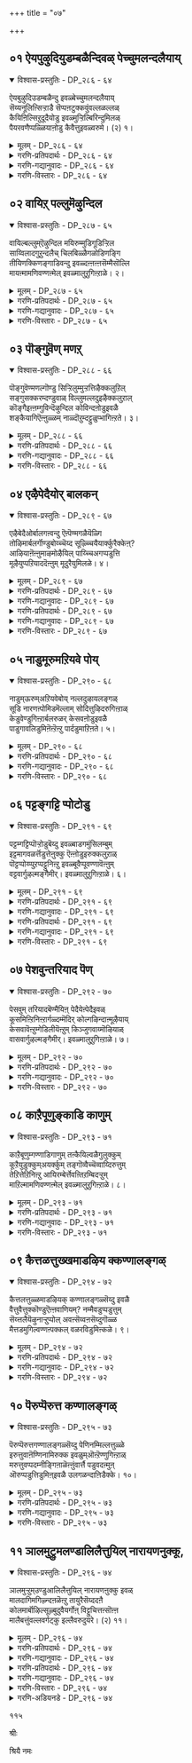 +++
title = "०७"

+++

## ०१  ऐयपुऴुदियुडम्बळैन्दिवळ् पेच्चुमलन्दलैयाय्

<details open><summary>विश्वास-प्रस्तुतिः - DP_२८६ - ६४</summary>

ऐयबुऴुदिउडम्बळैन्दु इवळ्बेच्चुमलन्दलैयाय्  
सॆय्यनूलिऩ्सिऱ्ऱाडै सॆप्पऩटुक्कवुंवल्लळल्लळ्  
कैयिऩिल्सिऱुदूदैयोडु इवळ्मुऱ्ऱिल्बिरिन्दुमिलळ्  
पैयरवणैप्पळ्ळियाऩोडु कैवैत्तुइवळ्वरुमे। (२) १।
</details>

<details><summary>मूलम् - DP_२८६ - ६४</summary>

ऐयबुऴुदिउडम्बळैन्दु इवळ्बेच्चुमलन्दलैयाय्  
सॆय्यनूलिऩ्सिऱ्ऱाडै सॆप्पऩटुक्कवुंवल्लळल्लळ्  
कैयिऩिल्सिऱुदूदैयोडु इवळ्मुऱ्ऱिल्बिरिन्दुमिलळ्  
पैयरवणैप्पळ्ळियाऩोडु कैवैत्तुइवळ्वरुमे। (२) १।
</details>

<details><summary>गरणि-प्रतिपदार्थः - DP_२८६ - ६४</summary>

ऐय=सॊगसाद, पुऴुदि=मण्णन्नु, उडम्बु=मैगॆल्ला, अळैन्दु=बळिदुकॊण्डिरुव, इवळ्=ई बालिकॆयु, पेच्चुम्=मातनाडलु, अलन्दलै=हॊन्दिकॆयिल्लदन्तॆ, आय्=आगि, शॆय्य=अन्दवाद, नूलिन्=दारदिन्द माडिद, शिऱु=पुट्ट, आडै=उडुगॆयन्नु, शॆप्पन्=चॊक्कवागि, उडुक्कवुम्=उडुवुदन्नू, वल्लळल्लळ्=तिळियदवळु, इवळ्=इवळु, कैयिनिल्=कैयिन्द, शिऱु=पुट्टदाद, तूदैयोडु=कुडियॊडनॆ, मुट्रिल्=मुच्चलन्नु, पिरिन्दुम्=बिट्टू, इलळ्=इरलारळु, इवळ्=इन्थवळु, पै=हॆडॆयुळ्ळ, अरवु=शेषन, अणै=हासिगॆयल्लि, पळ्ळियानॊडु=पवडिसिरुववनॊडनॆ, कैवैत्तु= कैगॆ कैजोडिसि, वरुमे=बरुववळल्ला.
</details>

<details><summary>गरणि-गद्यानुवादः - DP_२८६ - ६४</summary>

सॊगसाद मण्णन्नु मैगॆल्ला बळिदुकॊण्डिरुव इवळु\( ई बालिकॆयु\)हॊन्दिकॆयिल्लदन्तॆ मातनाडुववळागि अन्दवाद नूलिन उडुगॆयन्नु उडलु तिळियदवळागि, कैयिन्द मुच्चलु कुडिकॆगळन्नु बिट्टुकॊडदवळागि \(इद्दरू सह\), आदिशेषन मेलॆ पवडिसिरुववन कैगॆ कैजोडिसि बरुत्तिरुवळल्ला\!\(१\)
</details>

<details><summary>गरणि-विस्तारः - DP_२८६ - ६४</summary>

मण्णिनल्लि आटवाडुवुदु, मैगॆल्ला मण्णुबळिदुकुळ्ळुवुदु, मुच्चलु कुडिकॆगळन्नु हिडिदु आडुवुदु, सरियागि बट्टॆ हाकिकॊळ्ळुवुदक्कॆ बरदिरुवुदु, हॊन्दिकॆयिल्लदॆ मातनाडुवुदु-इवॆल्ल बहळ ऎळॆय वयस्सन्नु सूचिसुत्तवॆ. आ वयस्सिन ऒब्ब हुडुगि शेषशायियाद भगवन्तन जॊतॆयल्लि अवन कैगॆ कैहच्चि बरुवुदॆन्दरॆ आश्चर्यवे.

भक्तनादवनु भगवन्तनन्नु ऒलिसिकॊळ्ळुवुदॆन्दरॆ, अवनु ऎळॆय मगुवे आगबेकु. मगुविनन्तॆ मनस्सु, मगुविनन्तॆ नडतॆ, मगुविनन्तॆये जगत्तिन बगॆगॆ निर्योचनॆ, मगुविनन्तॆये ऎल्ल विषयगळल्लियू समत्व. मगुविनन्तॆ शुद्धवाद मुग्धप्रेम, अनन्य आश्रय- इवुगळन्नु पडॆयुव तनक भगवन्तन कृपॆगॆ पात्रनागलार.

९७
</details>

## ०२  वायिऱ् पल्लुमॆऴुन्दिल

<details open><summary>विश्वास-प्रस्तुतिः - DP_२८७ - ६५</summary>

वायिल्बल्लुम्ऎऴुन्दिल मयिरुम्मुडिगूडिऱ्ऱिल  
साय्विलादगुऱुन्दलैच् चिलबिळ्ळैगळोडिणङ्गि  
तीयिणक्किणङ्गाडिवन्दु इवळ्दऩ्ऩऩ्ऩसॆम्मैसॊल्लि  
मायऩ्मामणिवण्णऩ्मेल् इवळ्मालुऱुगिऩ्ऱाळे। २।
</details>

<details><summary>मूलम् - DP_२८७ - ६५</summary>

वायिल्बल्लुम्ऎऴुन्दिल मयिरुम्मुडिगूडिऱ्ऱिल  
साय्विलादगुऱुन्दलैच् चिलबिळ्ळैगळोडिणङ्गि  
तीयिणक्किणङ्गाडिवन्दु इवळ्दऩ्ऩऩ्ऩसॆम्मैसॊल्लि  
मायऩ्मामणिवण्णऩ्मेल् इवळ्मालुऱुगिऩ्ऱाळे। २।
</details>

<details><summary>गरणि-प्रतिपदार्थः - DP_२८७ - ६५</summary>

वायिल्=बायल्लि, पल्लुम्=हल्लुगळु कूड, ऎऴुन्दिल=हुट्टिल्ल, मयिरुम्=कूदळू मुडि कूडिट्रिल=गण्टुहाकुवष्टु उद्दनागि बॆळॆदिल्ल, शाय् वु=कॊरतॆयावुदू, इलाद=इल्लद, कऱुन्दलै=तलॆकॆट्ट, शिल=हलवु, पिळ्ळैहळोडु=हॆण्णुमक्कळॊडनॆ, इण्ङ्गि=जॊतॆगूडि, ती=कॆट्ट, इणक्कू=सहवासद, इणङ्गाडि=आटगळन्नु आडि, वन्दु=बन्दु, इवळ्=इवळु, तन्=तनगॆ, अन्न=ऒप्पुव, शॆम्मै=सॊगसु मातुगळन्नु, शॊल्लि=हेळि, मायन्=अद्भुतनू, मामणिवण्णन्=महा इन्द्रनीलमणिय बण्णदवनू आद कृष्णन, मेल्= मेलॆ, इवण्=ई वयस्सिनल्लि, माल्=प्रेमवन्नु, हिन्ऱाळे=हॆच्चागि हरिसुत्तिद्दाळल्ला\!
</details>

<details><summary>गरणि-गद्यानुवादः - DP_२८७ - ६५</summary>

बायल्लि हल्लुगळु कूड हुट्टिल्ल. तलॆय कूदलु मुडि हाकुवष्टु उद्दवागिल्ल. कॊरतॆयॊन्दू इल्लद कॆट्ट तलॆय हलवु हॆण्णुमक्कळ जॊतॆगूडि कॆट्ट सहवासद आटगळन्नु आडिबन्द इवळु तनगॆ ऒप्पुवन्थ सॊगसु मातुगळन्नु हेळि अद्भुतनू नीलमणिय बण्णदवनू आद कृष्णन मेलॆ, ई वयस्सिनल्लि प्रेमवन्नु अतियागि हरिसुत्तिद्दाळल्ला\!\(२\)
</details>

<details><summary>गरणि-विस्तारः - DP_२८७ - ६५</summary>

“बायल्लि हल्लु मॊळॆतिल्ल; तलॆकूदलु गण्टिगॆ बरुवुदिल्ल”- इन्थ नुडिगट्टिन मतुगळिगॆ” हुडुगि इन्नू चिक्कवयस्सिनवळु- यौवनद हॊसिलन्नु इन्नू तुळिदिल्ल. प्रेमवॆन्दरेनु ऎम्बुदु तिळिदिल्ल” ऎन्दु अर्थवागुत्तदॆ.

ऎळॆय वयस्सिन मक्कळिगॆ आटद मेलॆ इष्ट, दिट. आदरॆ, अवक्कॆप्रेमचेष्टॆगळु तिळियुवुदिल्ल.

“कॊरतॆयिल्लद कॆट्टतलॆय हॆण्णुगळु”- मनॆयल्लि मुद्दागि बॆळसिद सिरिवन्तर हॆण्णुमक्कळु. अङ्कॆयिल्लदॆ अवरु बॆळॆदवरु. हॊट्टॆ 

९८

बट्टॆगळिगॆ याव कॊरतॆयू इल्लदिरुवुदरिन्द, प्राय बरुत्तिरुवुदरिन्द, अवरिगॆ इन्द्रिय सम्बन्धद योचनॆगळु बरुत्तवॆ. अवु तलॆयल्लि तुम्बिकॊण्डु तलॆयन्नु कॆडिसुत्तवॆ. आद्दरिन्द, अवरदु कॆट्टतलॆ.

ऎळॆय वयस्सिन एनू अरियद हुडुगियागि इन्थ कॆट्टतलॆयवर सहवासदल्लि आडि बन्दरू सह, ई मगुविन योचनॆ प्रापञ्चिकवाद कॆट्ट योचनॆयल्ल. अद्भुतनू गारुडिगनू आद कृष्णन मेलॆ इवळु तन्न परिशुद्धवाद प्रेमवन्नु तोरिसुवळु. आ सॊगसु मातुगळन्ने आडुवळु. इदॊन्दु आश्चर्यवे अल्लवे?
</details>

## ०३  पॊङ्गुवॆण् मणऱ्

<details open><summary>विश्वास-प्रस्तुतिः - DP_२८८ - ६६</summary>

पॊङ्गुवॆण्मणल्गॊण्डु सिऱ्ऱिलुम्मुऱ्ऱत्तिऴैक्कलुऱिल्  
सङ्गुसक्करम्दण्डुवाळ् विल्लुमल्लदुइऴैक्कलुऱाल्  
कॊङ्गैइऩ्ऩम्गुविन्दॆऴुन्दिल कोविन्दऩोडुइवळै  
शङ्कैयागिऎऩ्ऩुळ्ळम् नाळ्दॊऱुम्दट्टुळुप्भागिऩ्ऱते। ३।
</details>

<details><summary>मूलम् - DP_२८८ - ६६</summary>

पॊङ्गुवॆण्मणल्गॊण्डु सिऱ्ऱिलुम्मुऱ्ऱत्तिऴैक्कलुऱिल्  
सङ्गुसक्करम्दण्डुवाळ् विल्लुमल्लदुइऴैक्कलुऱाल्  
कॊङ्गैइऩ्ऩम्गुविन्दॆऴुन्दिल कोविन्दऩोडुइवळै  
शङ्कैयागिऎऩ्ऩुळ्ळम् नाळ्दॊऱुम्दट्टुळुप्भागिऩ्ऱते। ३।
</details>

<details><summary>गरणि-प्रतिपदार्थः - DP_२८८ - ६६</summary>

पॊङ्गु=सुडुव, वॆळ्=बिळिय, मणल्=मरळन्नु, कॊण्डु=तॆगॆदुकॊण्डु, मुट्रत्तु=अङ्गळदल्लि, चिट्रिलुम्=गुब्बच्चिगूडन्नु\(आटद मरळ मनॆयन्नु\), इऴैक्कलुऱिल्=कट्टलु तॊडगिदाग, शङ्गु=शङ्ख, शक्करन्=चक्र, तण्डु=गदॆ, वाळ्=खड्ग, विल्लुम्=बिल्लु, अल्लदु=इवुगळन्निल्लदॆ इऴैक्कलुऱाळ्=कट्टलु तॊडगुवुदिल्ल, इन्नम्=इष्टागि, कॊङ्गै=मॊलॆगळु, कुविन्दु=दुण्डगॆ, ऎऴुन्दिल=उब्बिकॊण्डिल्ल, इवळै=इवळन्नु, कोविन्दनोडु=गोविन्दनॊडनॆ, शङ्गैयाहि=शङ्किसि, ऎन् उळ्ळम्=नन्न मनस्सु, नाळ् तोऱुम्=यावागलू, तट्टुळुप्पु=तट्टाट, आहिन्ऱदे=आगिरुवुदल्ला.
</details>

<details><summary>गरणि-गद्यानुवादः - DP_२८८ - ६६</summary>

सुडुव अङ्गळदल्लि बिळिय मरळन्नु तॆगॆदुकॊण्डु गुब्बच्चिगूडन्नु कट्टलु तॊडगिदाग शङ्ख, चक्र, गदॆ, खड्ग मत्तुबिल्लु
</details>

<details><summary>गरणि-विस्तारः - DP_२८८ - ६६</summary>

९९

इवुगळन्निल्लदॆ अदन्नु कट्ट तॊडगुवुदिल्ल. इन्नू मॊलॆगळु दुण्डगॆ उब्बिकॊण्डिल्ल. इवळन्नु गोविन्दनॊडनॆ शङ्किसि नन्न मनस्सु यावागलू तुडिदुकॊळ्ळुवुदल्ला\!\(३\)

इवळ वयस्सो, अङ्गळदल्लि सुडुव बिसिलिनल्लि सुडुव मरळिनल्लि आटक्कागि गुब्बच्चिगूडि कट्टुव वयस्सु. इवळिगॆ मॊलॆगळु उब्बिल्ल; दुण्डगॆ बॆळॆदिल्ल. वयस्सिगॆ तक्कन्थ आटदल्लि इवळु तॊडगिरुवुदु दिट. आदरॆ, गुब्बच्चिगूडन्नु कट्टुवागलॆल्ला भगवन्तन पञ्च दिव्यायुधगळन्निल्लदॆ अदक्कॆ तॊडगुवुदे इल्ल. इदेनु विचित्र? भगवन्तन मेलॆ अष्टुप्रेमवे? इदन्नॆल्ला नोडिदरॆ ननगॆ इवळन्नु गोविन्दनॊडनॆ शङ्किसुवन्तागुत्तदॆ. नन्न मनस्सु अदने कुरितु यावागलू चिन्तिसुत्ता तुडिदुकॊळ्ळुत्तदॆयल्ला\!
</details>

## ०४  एऴैपेदैयोर् बालकन्

<details open><summary>विश्वास-प्रस्तुतिः - DP_२८९ - ६७</summary>

एऴैबेदैओर्बालगऩ्वन्दु ऎऩ्पॆण्मगळैयॆळ्गि  
तोऴिमार्बलर्गॊण्डुबोय्च्चॆय्द सूऴ्च्चियैयार्क्कुरैक्केऩ्?  
आऴियाऩॆऩ्ऩुमाऴमोऴैयिल् पाय्च्चिअगप्पडुत्ति  
मूऴैयुप्पऱियाददॆऩ्ऩुम् मूदुरैयुमिलळे। ४।
</details>

<details><summary>मूलम् - DP_२८९ - ६७</summary>

एऴैबेदैओर्बालगऩ्वन्दु ऎऩ्पॆण्मगळैयॆळ्गि  
तोऴिमार्बलर्गॊण्डुबोय्च्चॆय्द सूऴ्च्चियैयार्क्कुरैक्केऩ्?  
आऴियाऩॆऩ्ऩुमाऴमोऴैयिल् पाय्च्चिअगप्पडुत्ति  
मूऴैयुप्पऱियाददॆऩ्ऩुम् मूदुरैयुमिलळे। ४।
</details>

<details><summary>गरणि-प्रतिपदार्थः - DP_२८९ - ६७</summary>

एऴै=अज्ञानियू, पेदै=ऎळॆय वयस्सिनवळू आद, ओर्=ऒब्ब, बालकन्=ई बालकियाद, ऎन्=नन्न, पॆण्=हॆण्णु, महळै=मगळन्नु, तोऴिमार्=गॆळतियरु, पलर्=कॆलवरु, वन्दु=बन्दु, यॆळ् हि= वञ्चिसि, कॊण्डु पोय्=करॆदुकॊण्डुहोगि, शॆय्द=माडिद, शूऴ् च्चियै=\(कपटद\) कॆलसवन्नु, यार् क्कू=यारिगॆ, उरैक्केन्=हेळिकॊळ्ळलि? आऴयान्=चक्रधारि, ऎन्नुम्=ऎन्नुव, आऴम्=बहळ आळवाद, मोऴैयिल्=मोसद प्रवाहदल्लि, पाय् च्चि=तळ्ळि, अहप्पडुत्ति=सिक्किसि, मूऴै=सौटु, उप्पु=उप्पन्नु, अऱियाददु=अरियलारद्दु, ऎन्नुम्=ऎन्नुव
</details>

<details><summary>गरणि-गद्यानुवादः - DP_२८९ - ६७</summary>

१००
</details>

<details><summary>गरणि-प्रतिपदार्थः - DP_२८९ - ६७</summary>

मूदुरैयुम्=गादॆय अरिवन्नू, इलळे=इल्लदवळागिरुवळल्ला\! 
</details>

<details><summary>गरणि-गद्यानुवादः - DP_२८९ - ६७</summary>

अज्ञानियू ऎळॆयवयस्सिनवळू आगिरुव बालकियॊब्बळु ई नन्न हॆण्णु मगळन्नु कॆलवरु गॆळतियरु बन्दु वञ्चिसि करॆदुकॊण्डुहोगि माडिद\(कपटद\)कॆलसवन्नु यारल्लि हेळिकॊळ्ळलि? चक्रधारि ऎम्ब बहळ आळवाद मोसद प्रवाहदल्लि अवळन्नु तळ्ळि अदरल्लि सिक्किसिदरु. सौटिगॆ उप्पिन रुचि तिळियदु ऎम्ब गादॆय अरिवन्नू इल्लदवळागिरुवळल्ला\!\(४\)
</details>

<details><summary>गरणि-विस्तारः - DP_२८९ - ६७</summary>

“पेदै” –ऎन्दरॆ ऐदु वर्षगळिन्द एळुवर्षगळ वयस्सिन बालक अथवा बालकि. इदन्नु “ऎळॆय वयस्सिनवळु” ऎन्दु भाषान्तरिसिदॆ.

“बालकन्”- ऎम्बुदु पुल्लिङ्ग वाचक. इल्लि “बालकि” ऎम्ब अर्थदल्लि प्रयोगिसिदॆ. गण्डुमक्कळन्नु “एनम्मा, बाम्मा”ऎन्दू, हॆण्णु मक्कळन्नु “एनप्पा, बारो बाप्पा”ऎन्दू करॆयुवुदु, सम्बोधिसुवुदु सामान्य. इवु प्रीतिसूचकगळु मात्र; लिङ्ग सूचकगळल्ल.

ऎळॆवयस्सिन मक्कळु एनू अरियदवु. अवक्कॆ आशॆ तोरिसिदरॆ साकु, एनु माडॆन्दरॆ अदन्नु माडुत्तवॆ; ऎल्लिगॆ करॆदॊय्दरॆ अल्लिगॆ होगुत्तवॆ. कष्ट सुखगळ अरिवागलि अनुभववागलि निजवागि अवक्कॆ इल्लवॆन्नबहुदु. आद्दरिन्द, वञ्चनॆगॆ अवु सुलभवागि ऒळगागित्तवॆ. ई पाशुरदल्लि बरुव आ मुग्ध बालकियन्नु अवळ गॆळतियरु वञ्चिसिद्दु हेगॆ? उपायदिन्द अवळन्नु करॆदुकॊण्डु होगि, मेलक्कॆ ऎद्दु बरलागदन्थ आळवाद मोसद प्रबाहदल्लि अवळन्नु तळ्ळिबिट्टरु. अवळन्नु अदरल्लि सिक्किसिबिट्टरु. पाप, आ बालकिय तायिगॆ ऎष्टु सङ्कटवो\! अवळ हृदयवेदनॆयन्नु यारल्लि हेळिकॊण्डरू, ऎल्लॆल्लि तोडिकॊण्डरू तीरदु.

“चक्रधारि ऎम्ब आळवाद मोसद प्रवाहदल्लि अवळन्नु तळ्ळि, अदरल्लि सिक्किसिबिट्टरु”- इल्लि ऒन्दु सुन्दरवाद रूपकविदॆ. आळवागियू सुळियिन्द कूडियू इरुव प्रवाहदल्लि तिळिदो तॊळियदॆयो सिक्किबिद्दरॆ अल्लिन्द तप्पिसिकॊण्डु बरुवुदु साध्यवे इल्ल. सिक्किबिद्दवनन्नु अदर सॆळॆत ओट इरुवत्त ऎळॆदुकॊण्डे होगुत्तदॆ. आळवाद भक्तियू अन्थाद्दे. भक्तिय सुळियल्लि अदर प्रवाहदल्लि सिक्किबिद्द बळिक आयितु; तप्पिसिकॊळ्ळलु आगुवुदे इल्ल. आगिन हृदयवेदनॆयॆल्ला भगवन्तनन्नु बेग सेरलिल्लवल्ला ऎम्बुदे. भगवन्तनन्नु सेरि पडॆयुव शाश्वतानन्दानुभवक्कागि हातॊरॆयुवुदे.

१०१

“सौटु उप्पन्नु अरियदु”- इदु ऒन्दु गादॆ. उत्तम रूपकवु हौदु. उप्पिनल्लियू, उप्पु इरुव पदार्थगळल्लियू अदु तेलुत्ता मुळुगुत्ता इद्दरू अदक्कॆ उप्पिन रुचि गॊत्तिल्ल. हागॆये ई देह भगवन्तनन्नु तन्न ऒळगू तन्न सुत्तलू ऎल्लॆल्लियू इट्टुकॊण्डिद्दरू सह, आ भगवन्तनन्नु तिळिदुकॊळ्ळदॆ इरुवन्थाद्दु भगवन्तन बगॆगॆ भक्तियॆम्ब रसानुभववन्नु अरियदॆ इरुव बाळु व्यर्थ. आहारक्कॆ उप्पु हेगो हागॆ जीविगॆ भगवन्त. उप्पिल्लद आहार रुचिसदु; देहक्कॆ पुष्टिकॊडदु. भक्तियिल्लद जीवन व्यर्थ. अदु बरिय बरडु जीवन.
</details>

## ०५  नाडुमूरुमऱियवे पोय्

<details open><summary>विश्वास-प्रस्तुतिः - DP_२९० - ६८</summary>

नाडुम्ऊरुम्अऱियवेबोय् नल्लदुऴायलङ्गळ्  
सूडि नारणऩ्पोमिडमॆल्लाम् सोदित्तुऴिदरुगिऩ्ऱाळ्  
केडुवेण्डुगिऩ्ऱार्बलरुळर् केसवऩोडुइवळै  
पाडुगावलिडुमिऩॆऩ्ऱॆऩ्ऱु पार्दडुमाऱिऩते। ५।
</details>

<details><summary>मूलम् - DP_२९० - ६८</summary>

नाडुम्ऊरुम्अऱियवेबोय् नल्लदुऴायलङ्गळ्  
सूडि नारणऩ्पोमिडमॆल्लाम् सोदित्तुऴिदरुगिऩ्ऱाळ्  
केडुवेण्डुगिऩ्ऱार्बलरुळर् केसवऩोडुइवळै  
पाडुगावलिडुमिऩॆऩ्ऱॆऩ्ऱु पार्दडुमाऱिऩते। ५।
</details>

<details><summary>गरणि-प्रतिपदार्थः - DP_२९० - ६८</summary>

नाडुम्=देशदवरॆल्ल, ऊरुम्=ऊरिनवरॆल्ल, अऱियवे=तिळियुव हागॆये, पोय्=होगि, नल्ल=तनियाद, तुऴाय्=तुळसिय, अलङ्गल्=हारवन्नु, शूडि=धरिसि, नारणन्=नारायणनु\(कृष्णनु\), पोम्=होगुव, इडम्=स्थळगळन्नु, ऎल्लाम्=ऎल्लवन्नू, शोदित्तु=शोधिसि, उऴि=आग, तरुहिन्ऱाळ्=उत्साहगॊळ्ळुत्ताळॆ, केडु=केडन्नु, वेडुहिन्ऱार्=बयसुववरु, पलर्=अनेकरु, उळर्=इद्दारॆ, केशवनोडु=केशवनॊडनॆ, इवळै=इवळन्नु, पाडु=ऎल्ल कडॆगळल्लियू, कावलिडुमिन्=कावलु इरिसिरि, ऎन्ऱु ऎन्ऱु=ऎन्दु ऎन्दु, पार्=भूमिये\(देशवे\), तडुमाऱिनदे=हॊय्दाडुवुदल्ला\!
</details>

<details><summary>गरणि-गद्यानुवादः - DP_२९० - ६८</summary>

ऊरिनवरू देशदवरू ऎल्लरू तिळियुव हागॆये \(मनॆयिन्द\)होगि, तनियाद तुळसिय हारवन्नु धरिसि, नारायणनु होगुव
</details>

<details><summary>गरणि-विस्तारः - DP_२९० - ६८</summary>

१०२

स्थळगळन्नॆल्ला हुडुकि शोधिसिदाग उत्साहगॊळ्ळुत्ताळॆ. नम्म वंशक्कॆ केडु बगॆयुववरु अनेकरिद्दारॆ. इवळन्नु केशवन सङ्गड इरुव हागॆ ऎल्ल कडॆयल्लू कावलु हाकिरि ऎन्दु इडिय भूमिये तळमळिसुवुदल्ला\!\(५\)

भगवन्तनन्नु सेरलु इच्छॆयुळ्ळ भक्तनु माडबेकाद्दन्नु इल्लि सूचिसलागिदॆ. मॊदलु अवनु मनॆयिन्द दूरवागबेकु. अदक्कॆ नाचिकॆ पडबारदु. भगवन्तनिगॆ अर्पितवाद अवन प्रसादरूपवाद हूविन तुळसिय हारवन्नु आसक्तियिन्द, विश्वासदिन्द नम्बिकॆयिन्द, भक्तियिन्द, धरिसबेकु. भगवन्तनु ओडाडिद प्रभाववन्नु बीरिद पवित्रस्थळगळल्लॆल्ला सुत्ताडबेकु. सदा उत्साहदिन्द इरबेकु. भूमियल्लि भक्तनिगॆ अनुकूलिगळू इद्दारॆ; प्रतिकूलिगळू इद्दारॆ. प्रतिकूलिगळु अवन भक्तिगॆ अड्डि माडुववरु. अवनिगॆ केडुबगॆयुववरु अवरु. आदरॆ, अनुकूलिगळु भक्तनल्लि काणुव भगवन्तन ऒलवन्नु हॆच्चिसुवुदरल्लियू, अवनिगॆ ऒदगुव कॆडकन्नु दूरमाडुवुदरल्लियू सदा तॊडगिरुत्तारॆ. भक्तनन्नु भगवन्तनिन्द बेर्पडिसबारदु ऎम्बुदे अवर आशय. अदक्कागि अवरु एनन्नादरू माडुवुदक्कॆ सिद्ध.
</details>

## ०६  पट्टङ्गट्टि प्पोटोडु

<details open><summary>विश्वास-प्रस्तुतिः - DP_२९१ - ६९</summary>

पट्टम्गट्टिप्पॊऱ्ऱोडुबॆय्दु इवळ्बाडगमुंसिलम्बुम्  
इट्टमागवळर्त्तॆडुत्तेऩुक्कु ऎऩ्ऩोडुइरुक्कलुऱाळ्  
पॊट्टप्पोय्प्पुऱप्पट्टुनिऩ्ऱु इवळ्बूवैप्पूवण्णावॆऩ्ऩुम्  
वट्टवार्गुऴल्मङ्गैमीर्। इवळ्मालुऱुगिऩ्ऱाळे। ६।
</details>

<details><summary>मूलम् - DP_२९१ - ६९</summary>

पट्टम्गट्टिप्पॊऱ्ऱोडुबॆय्दु इवळ्बाडगमुंसिलम्बुम्  
इट्टमागवळर्त्तॆडुत्तेऩुक्कु ऎऩ्ऩोडुइरुक्कलुऱाळ्  
पॊट्टप्पोय्प्पुऱप्पट्टुनिऩ्ऱु इवळ्बूवैप्पूवण्णावॆऩ्ऩुम्  
वट्टवार्गुऴल्मङ्गैमीर्। इवळ्मालुऱुगिऩ्ऱाळे। ६।
</details>

<details><summary>गरणि-प्रतिपदार्थः - DP_२९१ - ६९</summary>

पट्टम्=नॆत्तिय बॊट्टन्नु, कट्टि=कट्टि, पॊन्=चिन्नद, तोडु=किवियोलॆगळन्नु, पाटकम्=कालन्दुगॆगळन्नू, शिलम्बुम्=काल्गॆज्जॆगळन्नू, पॆय्दु=तॊडिसि, इवळ्=इवळु, इट्टम्=इष्टद, आह=हागॆये, वळर् त्तु=बॆळसि, ऎडुत्तेनुक्कू=ऎत्ति आडिसिदवळाद, ऎन्नोडु=नन्नॊडनॆ, इरुक्कलुऱाळ्=इरलॊल्लॆनॆन्नुत्ताळॆ, पॊट्टप्पोय्=\(नन्नन्नु\) तॊरॆदे बिट्टु
</details>

<details><summary>गरणि-गद्यानुवादः - DP_२९१ - ६९</summary>

१०३
</details>

<details><summary>गरणि-प्रतिपदार्थः - DP_२९१ - ६९</summary>

पुऱप्पट्टु=हॊरटु, निन्ऱु=निन्तु, पूवै=हूवन्नु, पूवण्णा=हूविन बण्णदवने, ऎन्नुम्=ऎन्नुव, इवळ्=इवळु, वट्टम्=दुण्डगॆ, वार्=उद्दनाद, कुऴल्=कूदलुळ्ळ, मङ्गैमीर्= तायन्दिरे, इवळ्=इवळु, मालुऱुहिन्ऱाळे=व्यामोहगॊण्डिरुवळल्ला\!
</details>

<details><summary>गरणि-गद्यानुवादः - DP_२९१ - ६९</summary>

नॆत्तिय बॊट्टन्नु कट्टि, चिन्नद किवियोलॆगळन्नू, कालन्दुगॆगळन्नू, काल्गॆज्जॆगळन्नू तॊडिसि, इवळ इष्टद हागॆये बॆळसि ऎत्ति आडिसिदवळाद नन्नॊडनॆ इरलॊल्लॆनॆन्नुत्ताळॆ. नन्नन्नु तॊरॆदे बिट्टु हॊरटुनिन्तु, “हूवन्नु हूविन बण्णदवने”ऎन्नुव इवळु, दुण्डगू उद्दनागियू इरुव कूदलुळ्ळ तायन्दिरे,इवळु व्यामोहगॊण्डिरुवळल्ला\!\(६\)
</details>

<details><summary>गरणि-विस्तारः - DP_२९१ - ६९</summary>

सामान्यवागि, हॆण्णुमक्कळिगॆ अलङ्कार आभरणगळ मेलॆ आशॆ. अवर तायन्दिरु अवरु ऒप्पुवन्तॆये अवरन्नु अलङ्करिसि, अवर इष्टदन्तॆये नोडिकॊळ्ळूत्ता ऎत्ति आडिसि बॆळसुत्तारॆ. तम्म हॆण्णु मक्कळु सुखवागिबॆळॆयलॆन्दू, अवर मनस्सिगॆ नोवागदन्तॆ तावु नोडिकॊळ्ळबेकॆन्दू तायन्दिरु तिळियुत्तारॆ. आदरॆ, ऒन्दल्ल ऒन्दु दिन आ हॆण्णुमक्कळु तम्मन्नु अगलि होगुववरे\! इदन्नु तायन्दिरु मनवरिकॆ माडिकॊण्डिद्दरॆ साकु, आग, अवरिगॆ बरुव अगलिकॆय चिन्तॆयू इरुवुदिल्ल; व्यथॆयू इल्ल.

ई पाशुरदल्लि “मगळु” चिक्कवयस्सिनवळु. इन्नू कॆलवु वर्षगळादरू अवळु तायियन्नुबिट्टू अगलुव सम्भववे इल्ल. आदरॆ, इल्लि आदद्देनु? अवळु भगवन्तनल्लि अत्याशॆगॊण्डवळागि, अवनन्नु हुडुकुत्ता, तायियन्नू मनॆयन्नू बिट्टु होरटे बिडुत्ताळॆ. दारियल्लि सुन्दरवाद अरळिरुव कमल नैदिलॆगळन्थ हूवन्नु नोडिद कूडले, मोहगॊण्डु अदन्नु “हू बण्णदवने” ऎन्दु सम्बोधिसुत्ताळॆ. भगवन्तनन्नु काणबेकॆन्दू, अवनॊडनॆ कूडिकॊळ्ळबेकॆन्दू अवळिगॆ कातर. अवळ तायिगॆ व्यथॆ. तन्नॊडनॆ तन्न मगळु इरदॆ हॊरटु होगुत्ताळल्ला ऎन्दु व्यथॆ. इदन्नु इतर तायन्दिरल्लि अवळु हेळिकॊळ्ळुत्ताळॆ.

इहलोकद सुखसन्तोषगळल्लि आसक्तियिट्टिरुव जीवनु, ऒन्दल्ल ऒन्दु दिन अदन्नु इद्दक्किद्दन्तॆ तॊरॆदु, भगवन्तनत्त सागलेबेकु. इदे जीवनिगॆ इरबेकाद ध्येय. अवनु इदन्नुमरॆयबारदु; अलक्षिसबारदु. प्रापञ्चिक जीवनवादरो अवनन्नु आकर्षिसुत्तदॆ. आशॆ हुट्टिसुत्तदॆ. इल्लिये इद्दुकॊण्डु अदरल्लिये तॊळलुत्ता इरबेकॆन्नुत्तदॆ. जीवनु इहलोकद आसक्तियन्नु दूरमाडबेकु. अदर आशॆगॆ बदलागि भगवन्तनल्लि आशॆयन्नु हॆच्चिसिकॊळ्ळुत्ता मुन्दुवरियबेकु. भगवन्तनल्ले व्यामोहगॊळ्ळबेकु. इदे क्रम; इदे मार्ग.

१०४
</details>

## ०७  पेशवुन्तरियाद पॆण्

<details open><summary>विश्वास-प्रस्तुतिः - DP_२९२ - ७०</summary>

पेसवुम् तरियादबॆण्मैयिऩ् पेदैयेऩ्पेदैइवळ्  
कूसमिऩ्ऱिनिऩ्ऱार्गळ्दम्मॆदिर् कोल्गऴिन्दाऩ्मूऴैयाय्  
केसवावॆऩ्ऱुम्गेडिलीयॆऩ्ऱुम् किञ्जुगवाय्मॊऴियाळ्  
वासवार्गुऴल्मङ्गैमीर्। इवळ्मालुऱुगिऩ्ऱाळे। ७।
</details>

<details><summary>मूलम् - DP_२९२ - ७०</summary>

पेसवुम् तरियादबॆण्मैयिऩ् पेदैयेऩ्पेदैइवळ्  
कूसमिऩ्ऱिनिऩ्ऱार्गळ्दम्मॆदिर् कोल्गऴिन्दाऩ्मूऴैयाय्  
केसवावॆऩ्ऱुम्गेडिलीयॆऩ्ऱुम् किञ्जुगवाय्मॊऴियाळ्  
वासवार्गुऴल्मङ्गैमीर्। इवळ्मालुऱुगिऩ्ऱाळे। ७।
</details>

<details><summary>गरणि-प्रतिपदार्थः - DP_२९२ - ७०</summary>

पेशवुम्=मातनाडुवुदन्नु, तरियाद=भरिसलारद, पॆण् मैयिन्=स्त्रीस्वभावदिन्द, पेदैयेन्=ऎळॆतनदल्लि, पेदै=ऎळॆयवळु, इवळ्=इवळु, निन्ऱार् हळ् तम्=\(मर्यादॆयन्नु बिडदॆ\) निन्तिरुववर, ऎदिर्=ऎदुरिगॆ, कूशम्=सद्दु, इन्ऱि=इल्लदन्तॆ, कोल्=\(आसरॆय\) कोलन्नु, कऴिन्दार्=कळॆदुकॊण्ड, मूऴै=सौटु, आय्=आगि, किञ्जुकम्=गिळिय, वाय्=स्वरदन्तॆ, मॊऴियाळ्=\(इनिदाद\) ध्वनियुळ्ळवळाद, इवळ्=इवळु, केशवा ऎन्ऱुम्=केशवा ऎन्दू, केडु इली=नाशविल्लदवने\(अच्युता\) ऎन्ऱुम्=ऎन्दू, मालुऱुहिन्ऱाळे=मोहगॊण्डवळागि इरुवळल्ला, वाशम्=सुवासनॆयिन्द कूडि, वार्=निडिदागियू इरुव, कुऴल्=तलॆगूदलुळ्ळ, मङ्गैमीर्=मातॆयरे\!
</details>

<details><summary>गरणि-गद्यानुवादः - DP_२९२ - ७०</summary>

\(ऒरटागि\) मातनाडुवुदन्नु भरिसलारद स्त्रीस्वभावदिन्द ऎळॆतनदल्लि ऎळॆयवनाद इवळु \(मर्यादॆयन्नु बिडदॆ\) निन्तिरुववर ऎदुरिगॆ सद्दिल्लदन्तॆ कोलन्नु कळॆदुकॊण्ड सौटु आगि, गिळिय स्वरदन्तॆ \(इनिदाद\)ध्वनियुळ्ळवळाद इवळु “केशवा”ऎन्दू “नाशविल्लदवने\(अच्युता\)ऎन्दू मोहगॊण्डिरुववळल्ला, सुवासनॆयिन्द कूडिद निडिदाद तलॆगूदलुळ्ळ मातॆयरे\!\(७\)
</details>

<details><summary>गरणि-विस्तारः - DP_२९२ - ७०</summary>

सहजवागि हॆण्णुमक्कळ स्वभाव बहुमृदु. अवरल्लि कॆलवरु ऒरटु मातन्नागलि, गद्दरिसि आडुव ऒन्दु मातन्नागलि भरिसलाररु.

१०५

मातन्नु केळिद कूडले अवरिगॆ अळु बरुत्तदॆ. ऎळॆतनदिन्द बरुव ई स्वभावदवरु आश्रयविल्लदॆ जीविसलाररु. ई पाशुरदल्लि “मगळु” बहळ ऎळॆय वयस्सिनवळु. अवळदु हॆङ्गरुळिनल्लि हॆङ्गरुळु. अन्थवळु, निन्तिरुववर ऎदुरिनल्ले मनॆयन्नू, तन्न सर्वस्ववन्नू तॊरॆदु हॊरटुबिडबहुदे? मर्यादॆय जन एनॆन्नुवुदिल्ल? तायिय आसरॆयन्नु कळॆदुकॊण्डु बिडबहुदे? मोहकवाद इम्पाद दनियल्लि “केशवा”, “अच्युता” ऎन्दु उन्मत्तळन्तॆ कूगुत्ता अलॆदाडबहुदे? अवळ गति एनागुवुदो?-इदु प्रापञ्चिक रीतिय प्रश्नॆ.

भगवन्तनल्लि पूर्ण व्यामोहगॊण्डु, प्रापञ्चिक जीवनवन्नु लॆक्किसदॆ, भगवन्तनन्ने अरसुववरिगॆ भगवन्त आश्रय तप्पदॆ लभिसुत्तदॆ. “नाशरहितन” सहवासदिन्द तावू नाशविल्लदवरागुत्तारॆ. ई ध्येय साधनॆगागिये जीवन तुडितवॆल्ला.

“कोलन्नु कळॆदुकॊण्ड सौटु”- इदु ऒन्दु सुन्दरवाद रूपक. सौटिनल्लि ऎरडु भागगळिवॆ. ऒन्दु बट्टलु; इन्नॊन्दु अदक्कॆ जोडिसिरुव उद्दनॆय हिडि- “कोलु”. हिडियिल्लदिद्दरॆ, सौटु सौटिनन्तॆ उपयोगक्कॆ बरुवुदिल्ल. अदक्कॆ हिडिय आसरॆ बेके बेकु. हागॆये अस्त्री. अवळिगॆ आश्रय बेकेबेकु. चिक्कन्दु अवळिगॆ तायि\(तन्दॆ\)य आश्रय.मदुवॆयाद बळिक पतिय आश्रय. आश्रयविल्लदॆये हॆङ्गसु मर्यादॆय जीवन नडसुवुदॆन्दरॆ बहु प्रयासवे?

ई पाशुरदल्लि “मगळु” इत्त तायिय आसरॆयन्नु अवळे तॊरॆदुबिट्टळु. बहु चिक्कवळु. अवळिगॆ मदुवॆयागुव वयस्सु बन्दिल्ल. आद्दरिन्द गण्डन आसरॆ ईगले ऒदगदु. इन्थवळु हेगॆ बाळुवळो-इदु तायिय कॊरगु. मगळादरो “केशव”न, “अच्युत”न आश्रय कोरि अवनन्नु अरसुत्ता हॊरटिरुवुदु. अवळदू ऒन्दु कॊरगु. इदरल्लि यार रीतियल्लि बाळु उत्तमवादद्दु? यावुदु शाश्वतवादद्दु?

भक्तनादवनिगॆ प्रापञ्चिकर नगु, हास्यगळु लॆक्कविल्ल. अवनु “नाचिकॆ” बिट्टवनु. भगवन्तनन्नु तन्निष्ट बन्दन्तॆ कूगि हाडुवनु. अवन कूगु भगवन्तनन्नु मुट्टूवुदॆन्दु अवन दृढनम्बिकॆ. पाशुरद “मगळु” गिळिय स्वरदन्तॆ इनिदाद दनियिन्द भगवन्तनन्नु कूगुत्ता अलॆदाडिदळु. केळुववरिगू अदॆष्टु हितवन्नु तन्दितॊ\!

१०६
</details>

## ०८  काऱैपूणुङ्काडि काणुम्

<details open><summary>विश्वास-प्रस्तुतिः - DP_२९३ - ७१</summary>

काऱैबूणुम्गण्णाडिगाणुम् तऩ्कैयिल्वळैगुलुक्कुम्  
कूऱैयुडुक्कुम्अयर्क्कुम् तङ्गॊव्वैच्चॆव्वाय्दिरुत्तुम्  
तेऱित्तेऱिनिऩ्ऱु आयिरम्बेर्त्तेवऩ्तिऱम्बिदऱ्ऱुम्  
माऱिल्मामणिवण्णऩ्मेल् इवळ्मालुऱुगिऩ्ऱाळे। ८।
</details>

<details><summary>मूलम् - DP_२९३ - ७१</summary>

काऱैबूणुम्गण्णाडिगाणुम् तऩ्कैयिल्वळैगुलुक्कुम्  
कूऱैयुडुक्कुम्अयर्क्कुम् तङ्गॊव्वैच्चॆव्वाय्दिरुत्तुम्  
तेऱित्तेऱिनिऩ्ऱु आयिरम्बेर्त्तेवऩ्तिऱम्बिदऱ्ऱुम्  
माऱिल्मामणिवण्णऩ्मेल् इवळ्मालुऱुगिऩ्ऱाळे। ८।
</details>

<details><summary>गरणि-प्रतिपदार्थः - DP_२९३ - ७१</summary>

इवळ्=इवळु, काऱै=कुत्तिगॆगॆ आभरणवन्नु, पूणुम्=धरिसुत्ताळॆ, कण्णाडि=कन्नडिय मुन्दॆ, काणुम्=निन्तु नोडिकॊळ्ळुत्ताळॆ, तन्=तन्न, कैयिल्=कैयल्लिरुव, वळै=बळॆगळन्नु, कुलुक्कुम्=कुलुकुत्ताळॆ, कूऱै=सीरॆयन्नु, उडुक्कूम्=\(सरिपडिसिकॊण्डु\)उट्टुकॊळ्ळुत्ताळॆ. अयर् क्कुम्=उत्साह कुन्दुत्ताळॆ; बेसरगॊळ्ळुत्ताळॆ, तन्=तन्न, कॊव्वै=तॊण्डॆहण्णिनन्तॆ, शॆम्=कॆम्फनॆय, वाय्=तुटिगळन्नु, तिरुत्तुम्=सवरिसिकॊळ्ळुत्ताळॆ, तेऱि=मूर्छॆयिन्द तिळिदेळुत्ताळॆ, तेऱि=नम्बिकॆयन्नु हॆच्चिसिकॊळ्ळुत्ताळॆ, निन्ऱु=कादुनिन्तु, आयिरम्=साविर, पेर्=हॆसरिन, देवन्=देवन, तिऱम्=गुणातिशयगळन्नु, पिदट्रुम्=ऒदरिकॊळ्ळुत्ताळॆ, माऱु=व्यत्यासगळु, इल्=इल्लद, मा=श्रेष्ठवाद, मणिवण्णन् मेल्=नीलमणिय बण्णदवन मेलॆ, मालुऱुहिन्ऱाळे=मोहगॊण्डिरुत्ताळल्ला\!
</details>

<details><summary>गरणि-गद्यानुवादः - DP_२९३ - ७१</summary>

इवळु कुत्तिगॆगॆ आभरणवन्नु धरिसिकॊळ्ळुत्ताळॆ. कन्नडिय मुन्दॆ निन्तु नोडिकॊळ्ळुत्ताळॆ. तन्न कैबळॆगळन्नु कुलुकुत्ताळॆ. सीरॆयन्नु सरिपडिसिकॊण्डु उडुत्ताळॆ. उत्साह कुम्दुत्ताळॆ. बेसरगॊळ्ळुत्ताळॆ. तॊण्डॆहण्णिनन्तॆ इरुव तन्न चॆन्दुटिगळन्नु सवरिसिकॊळ्ळुत्ताळॆ. मूर्छॆ तिळिदेळुत्ताळॆ. नम्बिकॆयन्नु हॆच्चिसिकॊळ्ळुत्ताळॆ. कादु निन्तिरुव
</details>

<details><summary>गरणि-विस्तारः - DP_२९३ - ७१</summary>

१०७

हागॆये साविर हॆसरुळ्ळ देवदेवन गुणातिशयगळन्नु तन्नष्टक्कॆ ताने ऒदरिकॊळ्ळुत्ताळॆ. मार्पिल्लदवनाद दिव्य इन्द्रनीलमणिय बण्णदवन मेलॆ अवळु मोहगॊण्डिरुवळल्ला\!\(८\)

ई पाशुरद “मगळु” मामणिवण्णनल्लि हेळतीरदष्टु व्यामोह-हॊण्डिद्दाळॆ. अवने अतनगॆ प्रियतम. तन्न पति, तन्न नायक. आदरॆ, अवनन्नु ऒन्दु सलवादरू कण्णार कण्डिल्ल. अवन दिव्यवाद गुणगळू अवन अनुपम सौन्दर्यवू अवळिगॆ गॊत्तु. तन्न प्रियतमनिगॆ साविर हॆसरुगळु. ऒन्दॊन्दू ऒन्दु विशिष्टगुणवन्नु हेळुत्तदॆ. इदन्नॆल्ला अवळु बल्लळु. आद्दरिन्द, हेगादरू माडि, आ मार्पिनल्लिदवनन्नु आ शाश्वतनन्नु तानु ऒलिसिकॊळ्ळलेबेकु ऎन्दु अवळ सङ्कल्प. तन्न प्रियतमनिगॆ तन्न अपारवाद प्रेमवॆष्टॆम्बुदु गॊत्तु. आद्दरिन्द, अवनु तप्पदॆ तन्न बळिगॆ बन्दे बरुवनु ऎम्बुदु अवळ दृढ विश्वास.

तन्न प्रियनन्नु तानु ऒलिसिकॊळ्ळुवुदु हेगॆ? अवनु यावाग बरुवनो? याव क्षणदल्लि बरुवनो? अवनु बरुव वेळॆगॆ तानु हेगिरबेकु? इदन्नु योचिसि, अवनु तन्नन्नु नोडि मॆच्चुवनॆम्ब भरवसॆयिन्द, अवन कण्निगॆ आकर्षकवागि काणिसुवन्तॆ तन्नन्नु शृङ्गरिसिकॊळ्ळुत्ताळॆ. कत्तिनल्लि अड्डिकॆयन्नु धरिसुत्ताळॆ. चॆन्दुटियन्नु सवरिकॊळ्ळुत्ताळॆ. कैबळॆगळन्नु कुलुकुत्ताळॆ. नॆरिगॆगळन्नु सवरिसिकॊळ्ळुत्ताळॆ. कन्नडिय मुन्दॆनिन्तु अवनिगॆ ऒप्पिगॆयादेने ऎन्दु नोडिकॊळ्ळुत्ताळॆ. अवन बरवन्नु क्षणक्षणवू निरीक्षिसुत्ताळॆ. अवनिगागि कादु निल्लुत्ताळॆ. देवदेवन साविरनामद गुणातिशयगळन्नु तन्नष्टक्कॆ ताने ऒदरिकॊळ्ळूत्ताळॆ. तन्न आतुरक्कॆ तक्क हागॆ बेग अवनु बरलारनल्ला ऎन्दु बेसरगॊळ्ळुत्ताळॆ. बसवळियुत्ताळॆ. उत्साहगुन्दुत्ताळॆ. मूर्छॆहॊन्दुत्ताळॆ. मत्तॆ तिळिदेळुत्ताळॆ. तन्न नम्बिकॆयन्नु दृढपडिसिकॊळ्ळुत्ताळॆ. उन्मत्तळन्तॆ अवळु हीगॆल्ला आडुत्ताळॆ.

भक्तनू हीगॆये. भक्तिय अतिरेकदिन्द अवनु उन्मत्तने. अवनिगॆ परमगुरियाद भगवन्तनन्नु सेरुवुदॆम्ब दृढविश्वासवन्नु अवनॆन्दिगू कळॆदुकॊळ्ळुवुदिल्ल. अदन्नुसाधिसदॆ बिडुवुदिल्ल.

१०८
</details>

## ०९  कैत्तळत्तुख्खमाडऴिय क्कण्णालङ्गळ्

<details open><summary>विश्वास-प्रस्तुतिः - DP_२९४ - ७२</summary>

कैत्तलत्तुळ्ळमाडऴियक् कण्णालङ्गळ्सॆय्दु इवळै  
वैत्तुवैत्तुक्कॊण्डुऎऩ्ऩवाणियम्? नम्मैवडुप्पडुत्तुम्  
सॆय्त्तलैयॆऴुनाऱ्ऱुप्पोल् अवऩ्सॆय्वऩसॆय्दुगॊळ्ळ  
मैत्तडमुगिल्वण्णऩ्पक्कल् वळरविडुमिऩ्कळे। ९।
</details>

<details><summary>मूलम् - DP_२९४ - ७२</summary>

कैत्तलत्तुळ्ळमाडऴियक् कण्णालङ्गळ्सॆय्दु इवळै  
वैत्तुवैत्तुक्कॊण्डुऎऩ्ऩवाणियम्? नम्मैवडुप्पडुत्तुम्  
सॆय्त्तलैयॆऴुनाऱ्ऱुप्पोल् अवऩ्सॆय्वऩसॆय्दुगॊळ्ळ  
मैत्तडमुगिल्वण्णऩ्पक्कल् वळरविडुमिऩ्कळे। ९।
</details>

<details><summary>गरणि-प्रतिपदार्थः - DP_२९४ - ७२</summary>

कैत्तळत्तु=कैयल्लि, उळ्ळ=इरुव, माडु=हणवॆल्ल, अऴिय=वॆच्चमाडि, कण्णालङ्गळ्=मङ्गळ कार्यगळन्नु, शॆय्दु=माडि, इवळै=इवळन्नु, वैत्तुवैत्तुक्कॊण्डु=हिडिदिट्टुकॊण्डु, वाणीपम्=लाभ, ऎन्न=एनु?, नम्मै=नम्मन्नु, वडुप्पडुत्तुम्=कॊरगिसुत्तदॆ, शॆय्=हॊलद, तलै=मेलॆ, ऎऴु=बॆळॆयुव, नाट्रुपोल्=नाटिय पैरिन हागॆ, अवन्=सर्वेश्वरनु, शॆय्वन=\(तानु\)माडबेकॆम्बुदन्नु, शॆय्दुकॊळ्ळ=नडसिकॊळ्ळलु, मै=काडिगॆयन्तॆ\(बण्णवुळ्ळ\), तड=विशालवाद, मुहिल् =मुगिलिन, वण्णन्=बण्णदवन\(कृष्णन\), पक्कल्=मग्गुलल्लि, वळर=बॆळॆयलु, विडुमिन् हळे=बिट्टुबिडिरि.
</details>

<details><summary>गरणि-गद्यानुवादः - DP_२९४ - ७२</summary>

कैयल्लिरुव हणवन्नॆल्ला वॆच्चमाडि इवळिगॆ मङ्गळकार्यगळन्नु माडिइवळन्नु हिडिदिट्टुकॊळ्ळुवुदरिन्द बरुव लाभवेनु? अदुनम्मन्नु कॊरगिसुत्तदॆ. हॊलदल्लि बॆळॆयुव नाटिय पैरिन हागॆ सर्वेश्वरनु माडबयसुवुदन्नु नडसिकॊळ्ळुवन्तॆ काडिगॆयन्तॆ विशालवाद मुगिलिन बण्णदवन मग्गुलल्लि इवळन्नुबॆळॆयलु बिट्टुबिडिरि.\(९\)
</details>

<details><summary>गरणि-विस्तारः - DP_२९४ - ७२</summary>

१०९

प्रापञ्चिक रीतियल्लि “मदुवॆ” ऎम्बुदु “मङ्गळकार्य” अदन्नु साम्प्रदायिकवागि नडसुत्तारॆ. मदुवॆयिन्द ऒट्टुगूडुव हॆण्णिगू गण्डिगू हलवु कट्टुपाडुगळिवॆ. अवुगळन्नु अवरु पालिसलेबेकु इल्लवादरॆ, कुलक्कू समाजक्कू अदु कळङ्क तरुत्तदॆ. ई दृष्टियिन्द मदुवॆ ऎम्बुदु इहलोकदल्लि “बन्धन”वे. मदुवॆयाद बळिक गण्डु हॆण्णू तम्मतम्म स्वातन्त्र्यवन्नू मॊटकु माडिकॊळ्ळबेकागुत्तदॆ. कॆलवॊम्मॆ हॆण्णागलि गण्डागलि ई बगॆय बन्धनक्कॆ ऒळगागलु इच्छिसदॆ इरबहुदु. अन्थवर इहलोकद जीवन बहळ दुःखकर. अल्लदॆ, कैयल्लिरुव हणवन्नॆल्ला वॆच्चमाडि, कै बरिदुमाडिकॊण्डु, मगळिगॆ नॆम्मदि तरदन्थ ईमदुवॆयॆम्ब मङ्गळ कार्यदिन्द बरुव लाभवेनु? अदु नमगॆ सङ्कटतरुत्तदॆ. आजीव पर्यन्तवू नम्मन्नु कॊरगुवन्तॆ माडुत्तदॆ.

“हॊलदल्लि बॆळॆयुव नाटिय पैरिन हागॆ सर्वेश्वरनु तानु माडबयसुवुदन्नु नडसिकॊळ्ळुत्तानॆ”-इदु ऒन्दु सुन्दरवाद उपमान. चिक्कचिक्क पैरिन ससिगळनु अल्लल्लि क्रमवरितु \(हॊलदल्लि\)नाटुत्तारॆ. अवु क्रमक्रमवागि बॆळॆदु दॊड्डवागि फलिसुत्तवॆ. हागॆये, ई पाशुरद “मगळ”न्नु कार्मुगिलवण्णन पक्कदल्लि बिट्टरॆ साकु. अवळु क्रमक्रमवागि बॆळॆयुत्ताळॆ.

मदुवॆयॆम्ब कॊरगिसुव बन्धनक्कॆ मानवनन्नु ईडु माडुवुदर बदलागि अवनन्नु भक्तिसागरदल्लि इळिसिदरॆ साकु., अदु इहलोकद बन्धनदिन्द दूरमाडुवुदु. जनन मरणवॆम्ब प्रवाहदिन्द तप्पिसुवुदु. शान्तियन्नू सौख्यवन्नू तरुवुदु. हीगॆ माडुवुदरिन्द बरुव लाभ अपारवादद्दु.

पॆरियाऴ्वाररु स्वयं ब्रह्मचारिगळु. मदुवॆय बन्धनवेनॆम्बुदु अवरिगॆ तिळियदु. भक्ति, सेवॆगळल्लि तम्म जीववन्नु सवॆसिदवरु. आद्दरिन्द मदुवॆयन्नु बन्धनवॆन्दु भाविसि इदन्नु सूचिसिदरो; इल्लवे, तम्म साकुमगळाद गोदादेवियु भगवन्तनल्लि अपारभक्तियन्निट्टु अवनन्ने मदुवॆयागुवॆनॆन्दु हटहिडिदु, हागॆये अदन्नु साधिसिद्दन्नु मनगण्डु इदन्नु सूचिसिदरो हेगो?

110 page not mentioned in book.

१११
</details>

## १०  पॆरुप्पॆरुत्त कण्णालङ्गळ्

<details open><summary>विश्वास-प्रस्तुतिः - DP_२९५ - ७३</summary>

पॆरुप्पॆरुत्तगण्णालङ्गळ्सॆय्दु पेणिनम्मिल्लत्तुळ्ळे  
इरुत्तुवाऩॆण्णिनामिरुक्क इवळुम्ऒऩ्ऱॆण्णुगिऩ्ऱाळ्  
मरुत्तुवप्पदम्नीङ्गिऩाळॆऩ्ऩुंवार्त्तै पडुवदऩ्मुऩ्  
ऒरुप्पडुत्तिडुमिऩ्इवळै उलगळन्दाऩिडैक्के। १०।
</details>

<details><summary>मूलम् - DP_२९५ - ७३</summary>

पॆरुप्पॆरुत्तगण्णालङ्गळ्सॆय्दु पेणिनम्मिल्लत्तुळ्ळे  
इरुत्तुवाऩॆण्णिनामिरुक्क इवळुम्ऒऩ्ऱॆण्णुगिऩ्ऱाळ्  
मरुत्तुवप्पदम्नीङ्गिऩाळॆऩ्ऩुंवार्त्तै पडुवदऩ्मुऩ्  
ऒरुप्पडुत्तिडुमिऩ्इवळै उलगळन्दाऩिडैक्के। १०।
</details>

<details><summary>गरणि-प्रतिपदार्थः - DP_२९५ - ७३</summary>

पॆरुम् पॆरुत्त=बहळ विशेषवाद, कण्णालङ्गळ्=मङ्गळकार्यगळन्नु, शॆय्दु=माडि, पेणि=आशॆयिन्द, नम्=नम्म, इल्लत्तुळ्ळे=मनॆयल्लिये, इरुत्तुवान्=इट्टुकॊळ्ळोणवॆन्दु, ऎण्णि=योचिसि, नाम्=नावु, इरुक्क=इरलागि, इवळुम्=इवळू सह, ऒन्ऱु=बेरॊन्दन्नु, ऎण्णुहिन्ऱाळ्=योचिसुत्तिरुवळु, मरुत्तवम्=हॆरिगॆय, पदम्=सुसमयवन्नु, नीङ्गिनाळ्=कळॆदुकॊण्डळु, ऎन्नुम्=ऎन्नुव, वार्तै=अपवादवन्नु, पडूवदन् मुन्=पडुवुदक्किन्त मुञ्चॆये, इव्ळै=इवळन्नु, उलहु=मूलोखवन्न, अळन्दान्=अळॆदवन, इडैक्के=स्थळक्कॆये, ऒरुप्पडुत्ति=ऒप्पिसि, इडुमिन्=बिडिरि.
</details>

<details><summary>गरणि-गद्यानुवादः - DP_२९५ - ७३</summary>

बहळ विशेषवाद मङ्गळकार्यगळन्नु माडि, आशॆयिन्द नम्म मनॆयल्लिये \(इवळन्नु\)इट्टुकॊळ्ळोणवॆन्दु योचिसि नावु इरुत्तिरलागि इवळू सह बेरॊन्दन्नु योचिसुत्तिरुवळु. हॆरिगॆय सुसमयवन्नु कळॆदुकॊण्डळु ऎम्ब अपवादद मातन्नु पडुवुदक्किन्त मुञ्चितवागिये इवळन्नु मूलोकवनु अळॆदवन स्थळक्कॆये ऒप्पिसिबिडिरि.\(१०\)
</details>

<details><summary>गरणि-विस्तारः - DP_२९५ - ७३</summary>

मदुवॆ मुन्ताद मङ्घळकार्यगळन्न नडसुवुदु कुलद मत्तु समाजद नियमगळन्नु पालिसुवुदक्कॆ. मगळिगॆ वयस्सु बरुवुदक्किन्त मुञ्चितवागि मदुवॆ माडिदरॆ, अवळिगॆ वयस्सु प्राप्तवादाग मक्कळन्नु पडॆयलु अर्हळागुत्ताळॆ. मदुवॆयागुवुदर फलगळल्लिसन्तानप्राप्ति ऎम्बुदु ऒन्दु. वयस्सिनल्लि मदुवॆयागदिद्दरॆ, इल्लद सल्लद अपवादगळन्नु तप्पदॆ ऎदुरिसबेकागुत्तदॆ. मदुवॆयागदिरुवुदु समाजद कट्टुपाडिगॆ विरुद्धवादद्दु. आद्दरिन्द, जनसामान्यरु नडसुव रीतियल्लिये नडॆदुकॊळ्ळुवुदु कर्तव्यवॆनिसुवुदु. मदुवॆयाद तरुवाय मगळु तायितन्दॆगळन्नु अगलि हॊरटेहोगुवुदिल्ल. अवळू तन्न तौरुमनॆगॆ बन्दु होगुत्तिरबहुदु. तन्न कण्णॆदुरिगॆ तन्न मगळु बाळबेकॆम्ब तायिय इच्छॆयू ऒन्दु रीतियल्लि पूर्णगॊण्डन्तॆये. इदे प्रापञ्चिक क्रम.

आदरॆ, कॆलवु अपरूप सन्दर्भगळु ऒदगबहुदु. पाशुरद “ मगळन्तॆ”, हॆणु मगळु सामान्यरीतिय मदुवॆयन्नागलि, प्रापञ्चिक

११२

रीतिय जीवन्नागलि योचिसदिरबहुदु. प्रापञ्चिक जीवन अवळिगॆ रुचिसदु. अवळिगॆ बेकादद्दॆल्ला भगवन्तन सान्निध्य मत्तु सेवॆ. आद्दरिन्द, भगवन्तनन्नल्लदॆ बेरॆ यारन्नू तानु पतियन्नागि वरिसॆनॆन्दु अवळ हट. अदन्नु साधिसिकॊळ्ळुववरॆगू अवळु बिडुवुदिल्ल. अदक्कॆ बरुव अड्डि आतङ्कगळन्नुलक्षिसुवुदिल्ल. अन्थ मगळ विषयदल्लि तायिगॆ तडॆयलारदष्टु सङ्कटवागबहुदु. ऎल्लरन्तॆ तानू इल्लवल्ला, तन्न मगळू इल्लवल्ला ऎन्दु कॊरगबहुदु. आदरॆ, अदरिन्द बरुव फलवेनू काणॆ. अवळन्नु अवळ दारियल्ले होगगॊट्टु, भगवन्तनिगॆ अवळन्नु समर्पिसिबिट्टु नॆम्मदियन्नु वहिसुवुदे आग सरियाद क्रमवादीतु.

प्रापञ्चिक जीवन नडसि, जनन मरणगळिगॆ ईडागुवुदर बदलागि, भगवन्तनत्त जीअनवन्नु हरिसुवुदरिन्द जीवनिगॆ शाश्वत सुखवू शान्तियू लभिसुवुदु., इदन्नु मुख्य गुरियागिट्टुकॊडू, गुरियन्नु साधिसलु यत्निसबेकु.
</details>

## ११  ञालमुट्रुमलण्डालिलैत्तुयिल् नारायणनुक्कू,

<details open><summary>विश्वास-प्रस्तुतिः - DP_२९६ - ७४</summary>

ञालमुऱ्ऱुम्उण्डुआलिलैत्तुयिल् नारायणऩुक्कु इवळ्  
मालदागिमगिऴ्न्दऩळॆऩ्ऱु तायुरैसॆय्ददऩै  
कोलमार्बॊऴिल्सूऴ्बुदुवैयर्गोऩ् विट्टुचित्तऩ्सॊऩ्ऩ  
मालैबत्तुंवल्लवर्गट्कु इल्लैवरुदुयरे। (२) ११।
</details>

<details><summary>मूलम् - DP_२९६ - ७४</summary>

ञालमुऱ्ऱुम्उण्डुआलिलैत्तुयिल् नारायणऩुक्कु इवळ्  
मालदागिमगिऴ्न्दऩळॆऩ्ऱु तायुरैसॆय्ददऩै  
कोलमार्बॊऴिल्सूऴ्बुदुवैयर्गोऩ् विट्टुचित्तऩ्सॊऩ्ऩ  
मालैबत्तुंवल्लवर्गट्कु इल्लैवरुदुयरे। (२) ११।
</details>

<details><summary>गरणि-प्रतिपदार्थः - DP_२९६ - ७४</summary>

ञालम्=लोकगळु, मुट्रुम्=ऎल्लवन्नू, उण्डु=नुङ्गिबिट्टु, आल्=आलद, इलै=ऎलॆय मेलॆ, तुयिल्=योगनिद्रॆमाडुव, नारायणनुक्कू=नारायणनिगॆ, इवळै=इवळन्नु, माल्=मोहवस्तु, अदुआहि= अदागि, महिऴ्न्दनळ्=आनन्दिसिदळु, ऎन्ऱु=ऎन्दु, ताय्=तायि, उरै=विवरणॆ , शॆय्ददनै=माडिद्दन्नु, कोलम्=सॊबगु, आर्=तुम्बिद, पॊऴिल्=लतागृहळिन्द, शूऴ्=सुत्तुवरिदिरुव, पुदुवैयर्=श्रीविल्लिपुत्तूरिन, कोण्=निर्वाहकनाद, विट्टुचित्तन्=विष्णुचित्तनु, शॊन्न=हेळिद, मालै पत्तुम्=हत्तु पाशुरमालिकॆयन्नु,
</details>

<details><summary>गरणि-गद्यानुवादः - DP_२९६ - ७४</summary>

११३
</details>

<details><summary>गरणि-प्रतिपदार्थः - DP_२९६ - ७४</summary>

वल्लवर् कट् कु=बल्लवरुगळिगॆ, वरुशुयर्=कष्टसङ्कटगळु, इल्लै=\(इल्लवे इल्ल.
</details>

<details><summary>गरणि-गद्यानुवादः - DP_२९६ - ७४</summary>

लोकगळॆल्लवन्नू नुङ्गिबिट्टू आलद ऎलॆय मेलॆ योगनिद्रॆमाडुव नारायणनिगॆ इवळु तन्नन्नु मोहवस्तुवॆन्दागि, भाविसिकॊण्डु आनन्दिसिदळु ऎन्दु तायि विवरिसि हेळिद्दन्नु सॊबगु तुम्बिद लतागृहगळिन्दलू हूदोटगळिन्दलू सुत्तुवरिदिरुव श्रीविल्लिपुत्तूरिन निर्वाहकनाद विष्णुचित्तनु हेळिद ई हत्तु पाशुरमालिकॆयन्नु बल्लवरुगळिगॆ कष्टसङ्कटगळु इल्लवे इल्ल. \(११\)
</details>

<details><summary>गरणि-विस्तारः - DP_२९६ - ७४</summary>

इदु ई तिरुमॊऴिगॆ फलश्रुति. समस्त लोकगळन्नू ऎन्दरॆ इडिय ब्रह्माण्डवन्ने नुङ्गिबिट्टु, ऎल्लवन्नू तन्न हॊट्टॆयल्लि अडगिसिकॊण्डिरुव अद्भुत भयङ्कर शक्तियन्नुळ्ळ भगवन्त तन्न महाप्रळयद कार्यवन्नु मुगिसि तृप्तिगॊण्डनो ऎम्बन्तॆ क्षीरसागरदल्लि आलद ऎलॆय मेलॆ ऒण्टियागि मुग्ध शिशुविनरूपदल्लि योगनिद्रॆयल्लि मलगिरुव श्रीमन्नारायणनन्ने तन्न पतियॆन्दू अवन प्रेमवस्तु तानॆन्दू भाविसिकॊण्ड तन्न “मगळ”विषयवागि “तयै”यादवळु तन्न जनरल्लि विधविधवागि तन्न सङ्कटवन्नु तोडिकॊण्डळॆम्बुदु ई तिरुमॊऴिय विषय. हत्तु पाशुरगळल्लियू “मगळ”व्यामोहद परियन्नु विवरिसि हेळिद्दाळॆ, तायि. प्रेमद उन्मत्ततॆयल्लि अवळु कुलवन्नू समाजवन्नू अतिक्रमिसि अवळु हेगॆ नडॆदुकॊण्डळॆन्दू, तन्न प्रेम मूर्तियाद भगवन्तनल्लि तन्न गाढवाद अनुरक्तियन्नु यावयाव रीतियल्लि तोर्पडिसिदळु ऎन्दु तायि विवरिसिद्दाळॆ.

प्रापञ्चिक सुखभोगगळन्नु त्यजिसि, “मगळु” हीगॆ भगवन्तनल्लिये अनुरक्तळागिरुवुदु ऒन्दु वैह्सिष्ट्यवे. इहलोकद ऎल्ल बगॆय सौख्यवन्नू अल्लगळॆयुवुदु अवु नश्वरवॆन्दु तोर्पडिसुवुदक्कॆ.नित्यवू, तृप्तिदायकवू, शान्तिपूर्णवु मत्तु आनन्दमयवू आदद्दु भगवन्तन सान्निध्य मत्तु अवन ऎडॆबिडद सेवॆ. अदन्ने ई तिरुमॊऴियल्लि “मगळु” आरिसिकॊण्डिरुवुदु.

तिरुमॊऴियल्लिन “तयै” तन्न “मगळ” दिव्यप्रेमद बगॆगॆ विवरिसि हेळिद विषयवन्नु, अदे रीतियल्लि, विष्णुचित्तरु

११४

हत्तु पाशुरगळल्लि विवरिसिद्दारॆ. ऒन्दु दृष्टियिन्द अवरे बहुशः आ “मगळे” आगिद्दरो ऎन्निसुत्तदॆ. \(अथवा आ “तायि”ये आगिरबहुदे?\) श्रीविल्लिपुत्तूरिन स्वामि वटपत्रशायिय नित्यसेवॆ माडुत्ता तम्म जीवनवन्नु सागिसुत्तिद्द ई आऴ्वाररु स्वामियल्लि आ बगॆय शुद्धप्रेमवन्निट्टु अदन्नु अवन सेवॆयल्लि तोर्पडिसिकॊळ्ळुवुदरल्लि याव सन्देहवू इल्ल. “स्वामिये तनगॆ नायक, तानु अवन दास, सेवक”ऎम्बी भावनॆ भक्तनल्लि मूडिद हॊरतु, मत्तु अदु त्रिकरणपूर्वकवागि गाढवाद हॊरतु, भक्तनिगॆ अवन भक्तिय फल दॊरकदु.

ई हत्तु पाशुरगळल्लि कण्डुबरुव मुख्य विषयवॆन्दरॆ-सामान्यवाद इहलोकद जीवनक्किन्द शाश्वतवाद भगवन्तन सान्निध्य सुखक्कागि सर्वदा प्रतिजीवियू श्रमिसबेकु ऎम्बुदु. जीवियु भगवन्तनल्लि ऎष्टु गाढवागि अनुरक्तनागिरबेकु, हेगॆ भगवन्तनन्न ऒलिसिकॊण्डु तन्नवनन्नागि माडिकॊळ्ळबेकु ऎम्बुदन्नु चॆन्नागि अरितवरिगॆ, इहलोकद कष्टसङ्कटगळन्नु अवरु अनुबविसुत्तिद्दरू सह, भगवत्कृपॆयिन्द अवुगळन्नु हितवाद रीतियल्लि अनुभविसि, बळिक, कष्टसङ्कटगळिगॆ ऎडॆये इल्लद वैकुण्ठवासिगळागि, भगवन्तन सान्निध्यवन्नु तप्पदॆ पडॆयुत्तारॆ. इदरल्लि याव सन्देहवू इल्ल ऎन्नुत्तारॆ आऴ्वाररु.
</details>

<details><summary>गरणि-अडियनडे - DP_२९६ - ७४</summary>

ऐय, वायिल्, पॊङ्गु, एऴै, नाडु, पट्टम्, पेशवुम्, काऱै, कैत्तलम्, पॆरु, ञालम् \(नल्ल\).
</details>

११५

श्रीः

श्रियै नमः
